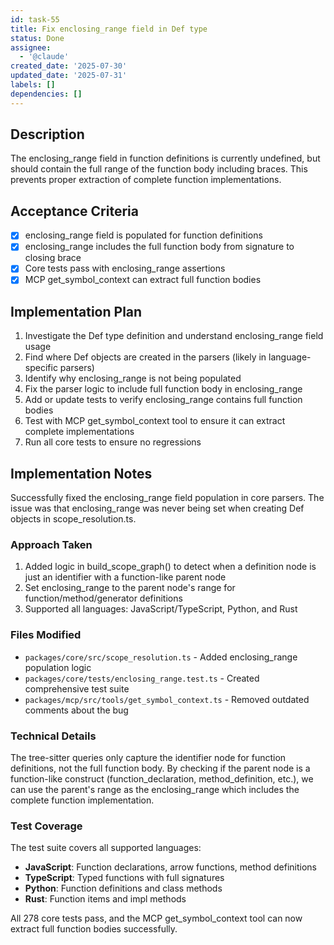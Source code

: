```yaml
---
id: task-55
title: Fix enclosing_range field in Def type
status: Done
assignee:
  - '@claude'
created_date: '2025-07-30'
updated_date: '2025-07-31'
labels: []
dependencies: []
---
```


## Description

The enclosing_range field in function definitions is currently undefined, but should contain the full range of the function body including braces. This prevents proper extraction of complete function implementations.

## Acceptance Criteria

- [x] enclosing_range field is populated for function definitions
- [x] enclosing_range includes the full function body from signature to closing brace
- [x] Core tests pass with enclosing_range assertions
- [x] MCP get_symbol_context can extract full function bodies

## Implementation Plan

1. Investigate the Def type definition and understand enclosing_range field usage
2. Find where Def objects are created in the parsers (likely in language-specific parsers)
3. Identify why enclosing_range is not being populated
4. Fix the parser logic to include full function body in enclosing_range
5. Add or update tests to verify enclosing_range contains full function bodies
6. Test with MCP get_symbol_context tool to ensure it can extract complete implementations
7. Run all core tests to ensure no regressions

## Implementation Notes

Successfully fixed the enclosing_range field population in core parsers. The issue was that enclosing_range was never being set when creating Def objects in scope_resolution.ts.

### Approach Taken

1. Added logic in build_scope_graph() to detect when a definition node is just an identifier with a function-like parent node
2. Set enclosing_range to the parent node's range for function/method/generator definitions
3. Supported all languages: JavaScript/TypeScript, Python, and Rust

### Files Modified

- `packages/core/src/scope_resolution.ts` - Added enclosing_range population logic
- `packages/core/tests/enclosing_range.test.ts` - Created comprehensive test suite
- `packages/mcp/src/tools/get_symbol_context.ts` - Removed outdated comments about the bug

### Technical Details

The tree-sitter queries only capture the identifier node for function definitions, not the full function body. By checking if the parent node is a function-like construct (function_declaration, method_definition, etc.), we can use the parent's range as the enclosing_range which includes the complete function implementation.

### Test Coverage

The test suite covers all supported languages:
- **JavaScript**: Function declarations, arrow functions, method definitions
- **TypeScript**: Typed functions with full signatures
- **Python**: Function definitions and class methods
- **Rust**: Function items and impl methods

All 278 core tests pass, and the MCP get_symbol_context tool can now extract full function bodies successfully.
